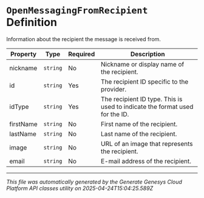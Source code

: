 # `OpenMessagingFromRecipient` Definition

Information about the recipient the message is received from.

| Property | Type | Required | Description |
|----------|------|----------|-------------|
| nickname | `string` | No | Nickname or display name of the recipient. |
| id | `string` | Yes | The recipient ID specific to the provider. |
| idType | `string` | Yes | The recipient ID type. This is used to indicate the format used for the ID. |
| firstName | `string` | No | First name of the recipient. |
| lastName | `string` | No | Last name of the recipient. |
| image | `string` | No | URL of an image that represents the recipient. |
| email | `string` | No | E-mail address of the recipient. |

---

*This file was automatically generated by the Generate Genesys Cloud Platform API classes utility on 2025-04-24T15:04:25.589Z*